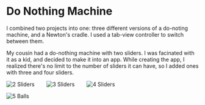 # Do Nothing Machine

I combined two projects into one: three different versions of a do-noting machine, and a Newton's
cradle.  I used a tab-view controller to switch between them.

My cousin had a do-nothing machine with two sliders.  I was facinated with it as a kid, and decided
to make it into an app.  While creating the app, I realized there's no limit to the number of sliders
it can have, so I added ones with three and four sliders.

![2 Sliders](https://github.com/InvaderZim62/DoNothing/assets/34785252/9fc6a89e-a5fd-4937-8300-05f8057c7883)
&nbsp;&nbsp;&nbsp;&nbsp;&nbsp;&nbsp;
![3 Sliders](https://github.com/InvaderZim62/DoNothing/assets/34785252/e88c01f1-9201-44d8-be4e-d355713903fd)
&nbsp;&nbsp;&nbsp;&nbsp;&nbsp;&nbsp;
![4 Sliders](https://github.com/InvaderZim62/DoNothing/assets/34785252/33a233a2-09f3-47fb-8f4f-a0c268f216a0)

![5 Balls](https://github.com/InvaderZim62/DoNothing/assets/34785252/cad28fab-cf9d-4455-adb6-67b0d771a7ca)
